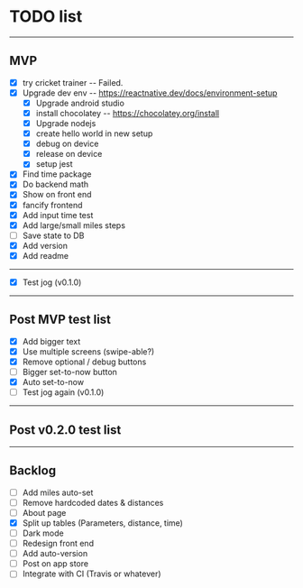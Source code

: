 # TODO list
---
## MVP
- [x] try cricket trainer -- Failed. 
- [x] Upgrade dev env -- https://reactnative.dev/docs/environment-setup
  - [x] Upgrade android studio
  - [x] install chocolatey -- https://chocolatey.org/install
  - [x] Upgrade nodejs
  - [x] create hello world in new setup
  - [x] debug on device
  - [x] release on device
  - [x] setup jest
- [x] Find time package
- [x] Do backend math
- [x] Show on front end
- [x] fancify frontend
- [x] Add input time test
- [x] Add large/small miles steps
- [ ] Save state to DB
- [x] Add version
- [x] Add readme
---
- [x] Test jog (v0.1.0)
--- 
## Post MVP test list
- [x] Add bigger text
- [x] Use multiple screens (swipe-able?)
- [x] Remove optional / debug buttons
- [ ] Bigger set-to-now button
- [x] Auto set-to-now
- [ ] Test jog again (v0.1.0)
---
## Post v0.2.0 test list

---
## Backlog
- [ ] Add miles auto-set
- [ ] Remove hardcoded dates & distances
- [ ] About page
- [x] Split up tables (Parameters, distance, time)
- [ ] Dark mode
- [ ] Redesign front end
- [ ] Add auto-version
- [ ] Post on app store
- [ ] Integrate with CI (Travis or whatever)
